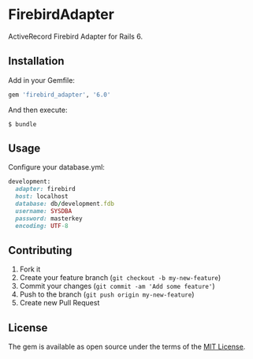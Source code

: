 # FirebirdAdapter

ActiveRecord Firebird Adapter for Rails 6.

## Installation

Add in your Gemfile:

```ruby
gem 'firebird_adapter', '6.0'
```


And then execute:

    $ bundle

## Usage

Configure your database.yml:

```ruby
development:
  adapter: firebird
  host: localhost
  database: db/development.fdb
  username: SYSDBA
  password: masterkey
  encoding: UTF-8
```

## Contributing

1. Fork it
2. Create your feature branch (`git checkout -b my-new-feature`)
3. Commit your changes (`git commit -am 'Add some feature'`)
4. Push to the branch (`git push origin my-new-feature`)
5. Create new Pull Request

## License

The gem is available as open source under the terms of the [MIT License](https://opensource.org/licenses/MIT).
